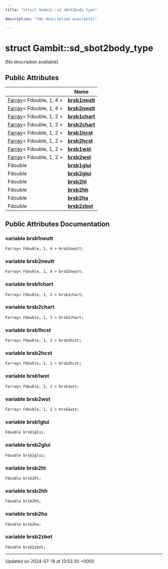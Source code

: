 ```yaml
---
title: "struct Gambit::sd_sbot2body_type"

description: "[No description available]"

---
```


# struct Gambit::sd_sbot2body_type



[No description available]

## Public Attributes

|                | Name           |
| -------------- | -------------- |
| [Farray](/documentation/code/classes/classgambit_1_1farray/)< Fdouble, 1, 4 > | **[brsb1neutt](/documentation/code/classes/structgambit_1_1sd__sbot2body__type/#variable-brsb1neutt)**  |
| [Farray](/documentation/code/classes/classgambit_1_1farray/)< Fdouble, 1, 4 > | **[brsb2neutt](/documentation/code/classes/structgambit_1_1sd__sbot2body__type/#variable-brsb2neutt)**  |
| [Farray](/documentation/code/classes/classgambit_1_1farray/)< Fdouble, 1, 2 > | **[brsb1chart](/documentation/code/classes/structgambit_1_1sd__sbot2body__type/#variable-brsb1chart)**  |
| [Farray](/documentation/code/classes/classgambit_1_1farray/)< Fdouble, 1, 2 > | **[brsb2chart](/documentation/code/classes/structgambit_1_1sd__sbot2body__type/#variable-brsb2chart)**  |
| [Farray](/documentation/code/classes/classgambit_1_1farray/)< Fdouble, 1, 2 > | **[brsb1hcst](/documentation/code/classes/structgambit_1_1sd__sbot2body__type/#variable-brsb1hcst)**  |
| [Farray](/documentation/code/classes/classgambit_1_1farray/)< Fdouble, 1, 2 > | **[brsb2hcst](/documentation/code/classes/structgambit_1_1sd__sbot2body__type/#variable-brsb2hcst)**  |
| [Farray](/documentation/code/classes/classgambit_1_1farray/)< Fdouble, 1, 2 > | **[brsb1wst](/documentation/code/classes/structgambit_1_1sd__sbot2body__type/#variable-brsb1wst)**  |
| [Farray](/documentation/code/classes/classgambit_1_1farray/)< Fdouble, 1, 2 > | **[brsb2wst](/documentation/code/classes/structgambit_1_1sd__sbot2body__type/#variable-brsb2wst)**  |
| Fdouble | **[brsb1glui](/documentation/code/classes/structgambit_1_1sd__sbot2body__type/#variable-brsb1glui)**  |
| Fdouble | **[brsb2glui](/documentation/code/classes/structgambit_1_1sd__sbot2body__type/#variable-brsb2glui)**  |
| Fdouble | **[brsb2hl](/documentation/code/classes/structgambit_1_1sd__sbot2body__type/#variable-brsb2hl)**  |
| Fdouble | **[brsb2hh](/documentation/code/classes/structgambit_1_1sd__sbot2body__type/#variable-brsb2hh)**  |
| Fdouble | **[brsb2ha](/documentation/code/classes/structgambit_1_1sd__sbot2body__type/#variable-brsb2ha)**  |
| Fdouble | **[brsb2zbot](/documentation/code/classes/structgambit_1_1sd__sbot2body__type/#variable-brsb2zbot)**  |

## Public Attributes Documentation

### variable brsb1neutt

```
Farray< Fdouble, 1, 4 > brsb1neutt;
```


### variable brsb2neutt

```
Farray< Fdouble, 1, 4 > brsb2neutt;
```


### variable brsb1chart

```
Farray< Fdouble, 1, 2 > brsb1chart;
```


### variable brsb2chart

```
Farray< Fdouble, 1, 2 > brsb2chart;
```


### variable brsb1hcst

```
Farray< Fdouble, 1, 2 > brsb1hcst;
```


### variable brsb2hcst

```
Farray< Fdouble, 1, 2 > brsb2hcst;
```


### variable brsb1wst

```
Farray< Fdouble, 1, 2 > brsb1wst;
```


### variable brsb2wst

```
Farray< Fdouble, 1, 2 > brsb2wst;
```


### variable brsb1glui

```
Fdouble brsb1glui;
```


### variable brsb2glui

```
Fdouble brsb2glui;
```


### variable brsb2hl

```
Fdouble brsb2hl;
```


### variable brsb2hh

```
Fdouble brsb2hh;
```


### variable brsb2ha

```
Fdouble brsb2ha;
```


### variable brsb2zbot

```
Fdouble brsb2zbot;
```


-------------------------------

Updated on 2024-07-18 at 13:53:30 +0000
